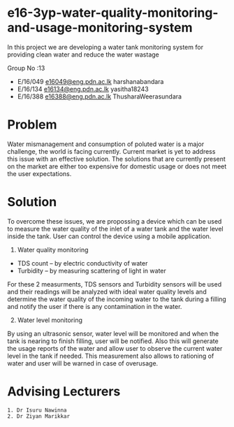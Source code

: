 # e16-3yp-water-quality-monitoring-and-usage-monitoring-system
In this project we are developing a water tank monitoring system for providing clean water and reduce the water wastage

Group No :13
* E/16/049      e16049@eng.pdn.ac.lk    harshanabandara
* E/16/134      e16134@eng.pdn.ac.lk    yasitha18243
* E/16/388      e16388@eng.pdn.ac.lk    ThusharaWeerasundara

# Problem

Water mismanagement and consumption of poluted water is a major challenge, the world is facing currently. Current market is yet to address this issue with an effective solution. The solutions that are currently present on the market are either too expensive for domestic usage or does not meet the user expectations.


# Solution

To overcome these issues, we are propossing a device which can be used to measure the water quality of the inlet of a water tank and the water level inside the tank. User can control the device using a mobile application.

1.	Water quality monitoring

* TDS count – by electric conductivity of water
* Turbidity – by measuring scattering of light in water

For these 2 measurments, TDS sensors and Turbidity sensors will be used and their readings will be analyzed with ideal water quality levels and determine the water quality of the incoming water to the tank during a filling and notify the user if there is any contamination in the water.


2.	Water level monitoring

By using an ultrasonic sensor, water level will be monitored and when the tank is nearing to finish filling, user will be notified.
Also this will generate the usage reports of the water and allow user to observe the current water level in the tank if needed. This measurement also allows to rationing of water and user will be warned in case of overusage.


# Advising Lecturers

    1. Dr Isuru Nawinna
    2. Dr Ziyan Marikkar



